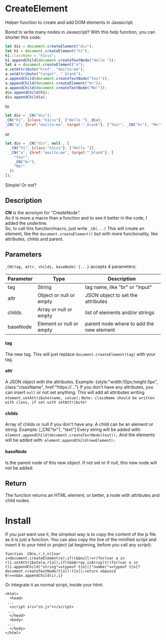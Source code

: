 # CreateElement
Helper function to create and add DOM elements in Javascript.  

Bored to write many nodes in Javascript?  With this help function, you can shorter this code:
``` javascript
let div = document.createElement("div");
let h1 = document.createElement("h1");
h1.className = "h1css";
h1.appendChild(document.createTextNode("Hello "));
let a = document.createElement("a");
a.setAttribute("href", "mailto:me");
a.setAttribute("target", "_blank");
a.appendChild(document.createTextNode("You!"));
a.appendChild(document.createElement("br"));
a.appendChild(document.createTextNode("Me!"));
div.appendChild(h1);
div.appendChild(a);
```

to
``` javascript
let div = _CN("div");
_CN("h1", {class:"h1css"}, ["Hello "], div);
_CN("a", {href:"mailto:me", target:"_blank"}, ["You!", _CN("br"), "Me!"], div);
```
or 
``` javascript
let div = _CN("div", null , [
  _CN("h1", {class:"h1css"}, ["Hello "]),
  _CN("a", {href:"mailto:me", target:"_blank"}, [
    "You!", 
    _CN("br"), 
    "Me!"
  ])
]);
```

Simple! Or not?

## Description
**CN** is the acronym for "CreateNode".  
As it is more a macro than a function and to see it better in the code, I added the underline.  
So, to call this function/macro, just write `_CN(...)`
This will create an element, like the `document.createElement()` but with more functionality, like attributes, childs and parent.

## Parameters
`_CN(tag, attr, childs, baseNode) {...}` accepts 4 parameters:  

|Parameter|Type|Description|
|---|---|---|
|tag|String|tag name, like "br" or "input"|
|attr|Object or null or empty|JSON object to set the attributes|
|childs|Array or null or empty|list of elements and/or strings|
|baseNode|Element or null or empty|parent node where to add the new element|

#### tag
The new tag. This will just replace
`document.createElement(tag)` with your tag.

#### attr
A JSON object with the attributes.
Example: {style:"width:10px;height:5px", class:"className", href:"https://..."}
If you don't have any attributes, you can insert `null` or not set anything.
This will add all attributes writing 
`element.setAttribute(name, value);`
``Note: className should be written with class, if set with setAttribute!``

#### childs
Array of childs or null if you don't have any.
A child can be an element or string.
Example: [_CN("br"), "text"]
Every string will be added with:
`element.appendChild(document.createTextNode(text));`
And the elements will be added with:
`element.appendChild(newElement);`

#### baseNode
Is the parent node of this new object.
If not set or if null, this new node will not be added.

## Return
The function returns an HTML element, or better, a node with attributes and child nodes.

# Install
If you just want use it, the simplest way is to copy the content of the js file as it is just a function.
You can also copy the line of the minified script and insert it to your html or project (at beginning, before you call any script):
```
function _CN(e,r,t,n){var i=document.createElement(e);if(r&&null!=r)for(var a in r)i.setAttribute(a,r[a]);if(t&&Array.isArray(t))for(var o in t)i.appendChild("string"==typeof t[o]||"number"==typeof t[o]?document.createTextNode(t[o]):t[o]);return n&&void 0!==n&&n.appendChild(i),i}
```
Or integrate it as normal script, inside your html:
```
<html>
  <head>
 ...
  <script src="cn.js"></script>
 ...
  </head>
  <body>
 ...
  </body>
</html>
```
